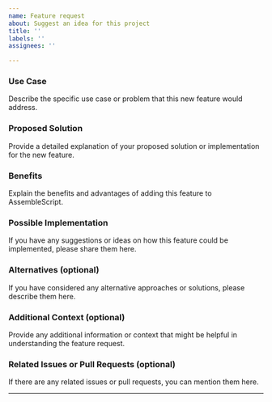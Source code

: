 ```yaml
---
name: Feature request
about: Suggest an idea for this project
title: ''
labels: ''
assignees: ''

---
```


### Use Case

Describe the specific use case or problem that this new feature would address.

### Proposed Solution

Provide a detailed explanation of your proposed solution or implementation for
the new feature.

### Benefits

Explain the benefits and advantages of adding this feature to AssembleScript.

### Possible Implementation

If you have any suggestions or ideas on how this feature could be implemented,
please share them here.

### Alternatives (optional)

If you have considered any alternative approaches or solutions, please describe
them here.

### Additional Context (optional)

Provide any additional information or context that might be helpful in
understanding the feature request.

### Related Issues or Pull Requests (optional)

If there are any related issues or pull requests, you can mention them here.

---
